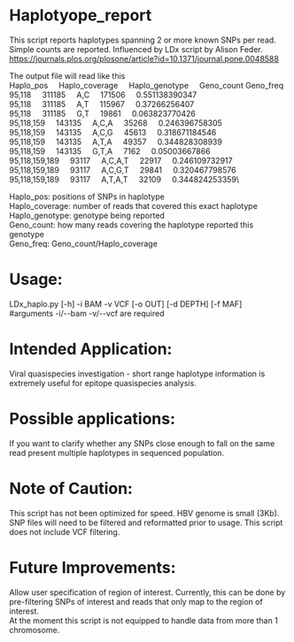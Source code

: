 # Haplotyope_report

This script reports haplotypes spanning 2 or more known SNPs per read. Simple counts are reported. Influenced by LDx script by Alison Feder. https://journals.plos.org/plosone/article?id=10.1371/journal.pone.0048588

The output file will read like this\
Haplo_pos &nbsp;&nbsp;&nbsp;&nbsp;Haplo_coverage &nbsp;&nbsp;&nbsp;&nbsp;Haplo_genotype &nbsp;&nbsp;&nbsp;&nbsp;Geno_count Geno_freq\
95,118 &nbsp;&nbsp;&nbsp;&nbsp;311185 &nbsp;&nbsp;&nbsp;&nbsp;A,C &nbsp;&nbsp;&nbsp;&nbsp;171506 &nbsp;&nbsp;&nbsp;&nbsp;0.551138390347\
95,118 &nbsp;&nbsp;&nbsp;&nbsp;311185 &nbsp;&nbsp;&nbsp;&nbsp;A,T &nbsp;&nbsp;&nbsp;&nbsp;115967 &nbsp;&nbsp;&nbsp;&nbsp;0.37266256407\
95,118 &nbsp;&nbsp;&nbsp;&nbsp;311185 &nbsp;&nbsp;&nbsp;&nbsp;G,T &nbsp;&nbsp;&nbsp;&nbsp;19861 &nbsp;&nbsp;&nbsp;&nbsp;0.063823770426\
95,118,159 &nbsp;&nbsp;&nbsp;&nbsp;143135 &nbsp;&nbsp;&nbsp;&nbsp;A,C,A &nbsp;&nbsp;&nbsp;&nbsp;35268 &nbsp;&nbsp;&nbsp;&nbsp;0.246396758305\
95,118,159 &nbsp;&nbsp;&nbsp;&nbsp;143135 &nbsp;&nbsp;&nbsp;&nbsp;A,C,G &nbsp;&nbsp;&nbsp;&nbsp;45613 &nbsp;&nbsp;&nbsp;&nbsp;0.318671184546\
95,118,159 &nbsp;&nbsp;&nbsp;&nbsp;143135 &nbsp;&nbsp;&nbsp;&nbsp;A,T,A &nbsp;&nbsp;&nbsp;&nbsp;49357 &nbsp;&nbsp;&nbsp;&nbsp;0.344828308939\
95,118,159 &nbsp;&nbsp;&nbsp;&nbsp;143135 &nbsp;&nbsp;&nbsp;&nbsp;G,T,A &nbsp;&nbsp;&nbsp;&nbsp;7162 &nbsp;&nbsp;&nbsp;&nbsp;0.05003667866\
95,118,159,189 &nbsp;&nbsp;&nbsp;&nbsp;93117 &nbsp;&nbsp;&nbsp;&nbsp;A,C,A,T &nbsp;&nbsp;&nbsp;&nbsp;22917 &nbsp;&nbsp;&nbsp;&nbsp;0.246109732917\
95,118,159,189 &nbsp;&nbsp;&nbsp;&nbsp;93117 &nbsp;&nbsp;&nbsp;&nbsp;A,C,G,T &nbsp;&nbsp;&nbsp;&nbsp;29841 &nbsp;&nbsp;&nbsp;&nbsp;0.320467798576\
95,118,159,189 &nbsp;&nbsp;&nbsp;&nbsp;93117 &nbsp;&nbsp;&nbsp;&nbsp;A,T,A,T &nbsp;&nbsp;&nbsp;&nbsp;32109 &nbsp;&nbsp;&nbsp;&nbsp;0.344824253359\

Haplo_pos: positions of SNPs in haplotype\
Haplo_coverage: number of reads that covered this exact haplotype\
Haplo_genotype: genotype being reported\
Geno_count: how many reads covering the haplotype reported this genotype\
Geno_freq: Geno_count/Haplo_coverage

# Usage:
LDx_haplo.py [-h] -i BAM -v VCF [-o OUT] [-d DEPTH] [-f MAF]\
#arguments -i/--bam -v/--vcf are required

# Intended Application:
Viral quasispecies investigation - short range haplotype information is extremely useful for epitope quasispecies analysis.

# Possible applications:
If you want to clarify whether any SNPs close enough to fall on the same read present multiple haplotypes in sequenced population.

# Note of Caution:
This script has not been optimized for speed. HBV genome is small (3Kb).\
SNP files will need to be filtered and reformatted prior to usage. This script does not include VCF filtering.

# Future Improvements:
Allow user specification of region of interest. Currently, this can be done by pre-filtering SNPs of interest and reads that only map to the region of interest.\
At the moment this script is not equipped to handle data from more than 1 chromosome.
